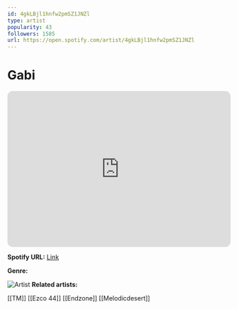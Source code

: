 ```yaml
---
id: 4gkLBjl1hnfw2pmSZ1JNZl
type: artist
popularity: 43
followers: 1585
url: https://open.spotify.com/artist/4gkLBjl1hnfw2pmSZ1JNZl
---
```

# Gabi

<iframe style="border-radius:12px" src="https://open.spotify.com/embed/artist/4gkLBjl1hnfw2pmSZ1JNZl" width="100%" height="352" frameBorder="0" allowfullscreen="" allow="autoplay; clipboard-write; encrypted-media; fullscreen; picture-in-picture" loading="lazy"></iframe>

**Spotify URL:** [Link](https://open.spotify.com/artist/4gkLBjl1hnfw2pmSZ1JNZl)

**Genre:** 

![Artist](https://i.scdn.co/image/ab6761610000e5eb73d50afabd11ea190c5bb9a4)
**Related artists:**

[[TM]]
[[Ezco 44]]
[[Endzone]]
[[Melodicdesert]]

